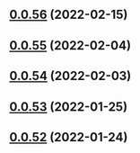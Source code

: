 ## [0.0.56](https://github.com/Platform9-Community/k8s_app_deploy/compare/0.0.55...0.0.56) (2022-02-15)



## [0.0.55](https://github.com/Platform9-Community/k8s_app_deploy/compare/0.0.54...0.0.55) (2022-02-04)



## [0.0.54](https://github.com/Platform9-Community/k8s_app_deploy/compare/0.0.53...0.0.54) (2022-02-03)



## [0.0.53](https://github.com/Platform9-Community/k8s_app_deploy/compare/0.0.52...0.0.53) (2022-01-25)



## [0.0.52](https://github.com/Platform9-Community/k8s_app_deploy/compare/0.0.51...0.0.52) (2022-01-24)



